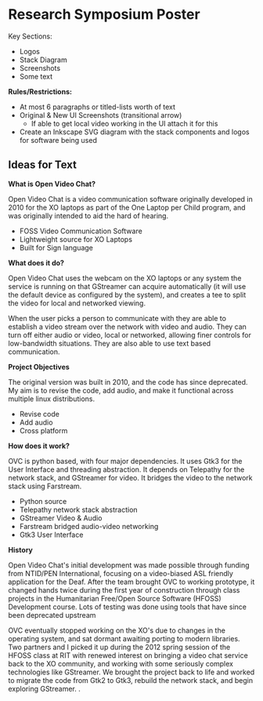 
# Research Symposium Poster

Key Sections:

- Logos
- Stack Diagram
- Screenshots
- Some text

**Rules/Restrictions:**

- At most 6 paragraphs or titled-lists worth of text
- Original & New UI Screenshots (transitional arrow)
    - If able to get local video working in the UI attach it for this
- Create an Inkscape SVG diagram with the stack components and logos for software being used


## Ideas for Text

**What is Open Video Chat?**

Open Video Chat is a video communication software originally developed in 2010 for the XO laptops as part of the One Laptop per Child program, and was originally intended to aid the hard of hearing.

- FOSS Video Communication Software
- Lightweight source for XO Laptops
- Built for Sign language


**What does it do?**

Open Video Chat uses the webcam on the XO laptops or any system the service is running on that GStreamer can acquire automatically (it will use the default device as configured by the system), and creates a tee to split the video for local and networked viewing.

When the user picks a person to communicate with they are able to establish a video stream over the network with video and audio.  They can turn off either audio or video, local or networked, allowing finer controls for low-bandwidth situations.  They are also able to use text based communication.


**Project Objectives**

The original version was built in 2010, and the code has since deprecated.  My aim is to revise the code, add audio, and make it functional across multiple linux distributions.

- Revise code
- Add audio
- Cross platform


**How does it work?**

OVC is python based, with four major dependencies.  It uses Gtk3 for the User Interface and threading abstraction.  It depends on Telepathy for the network stack, and GStreamer for video.  It bridges the video to the network stack using Farstream.

- Python source
- Telepathy network stack abstraction
- GStreamer Video & Audio
- Farstream bridged audio-video networking
- Gtk3 User Interface


**History**

Open Video Chat's initial development was made possible through funding from NTID/PEN International, focusing on a video-biased ASL friendly application for the Deaf. After the team brought OVC to working prototype, it changed hands twice during the first year of construction through class projects in the Humanitarian Free/Open Source Software (HFOSS) Development course. Lots of testing was done using tools that have since been deprecated upstream

OVC eventually stopped working on the XO's due to changes in the operating system, and sat dormant awaiting porting to modern libraries. Two partners and I picked it up during the 2012 spring session of the HFOSS class at RIT with renewed interest on bringing a video chat service back to the XO community, and working with some seriously complex technologies like GStreamer. We brought the project back to life and worked to migrate the code from Gtk2 to Gtk3, rebuild the network stack, and begin exploring GStreamer.    .
